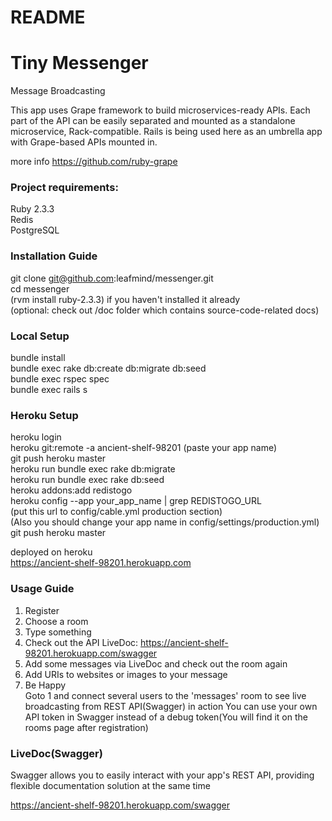 # README

Tiny Messenger
======

Message Broadcasting  

This app uses Grape framework to build microservices-ready APIs.
Each part of the API can be easily separated and mounted as a standalone microservice, Rack-compatible.
Rails is being used here as an umbrella app with Grape-based APIs mounted in.  

more info https://github.com/ruby-grape  

### Project requirements:

Ruby 2.3.3  
Redis  
PostgreSQL  

### **Installation Guide**
git clone git@github.com:leafmind/messenger.git  
cd messenger  
(rvm install ruby-2.3.3) if you haven't installed it already  
(optional: check out /doc folder which contains source-code-related docs)

### **Local Setup**  
bundle install  
bundle exec rake db:create db:migrate db:seed  
bundle exec rspec spec  
bundle exec rails s  

### **Heroku Setup**  
heroku login  
heroku git:remote -a ancient-shelf-98201 (paste your app name)  
git push heroku master  
heroku run bundle exec rake db:migrate  
heroku run bundle exec rake db:seed  
heroku addons:add redistogo  
heroku config --app your_app_name | grep REDISTOGO_URL  
(put this url to config/cable.yml production section)  
(Also you should change your app name in config/settings/production.yml)
git push heroku master  

deployed on heroku  
https://ancient-shelf-98201.herokuapp.com  

### **Usage Guide**
1) Register  
2) Choose a room  
3) Type something  
4) Check out the API LiveDoc: https://ancient-shelf-98201.herokuapp.com/swagger  
5) Add some messages via LiveDoc and check out the room again  
6) Add URIs to websites or images to your message  
7) Be Happy  
Goto 1 and connect several users to the 'messages' room to see live broadcasting from REST API(Swagger) in action
You can use your own API token in Swagger instead of a debug token(You will find it on the rooms page after registration)

### **LiveDoc(Swagger)**
Swagger allows you to easily interact with your app's REST API, providing flexible documentation solution at the same time  

https://ancient-shelf-98201.herokuapp.com/swagger  
